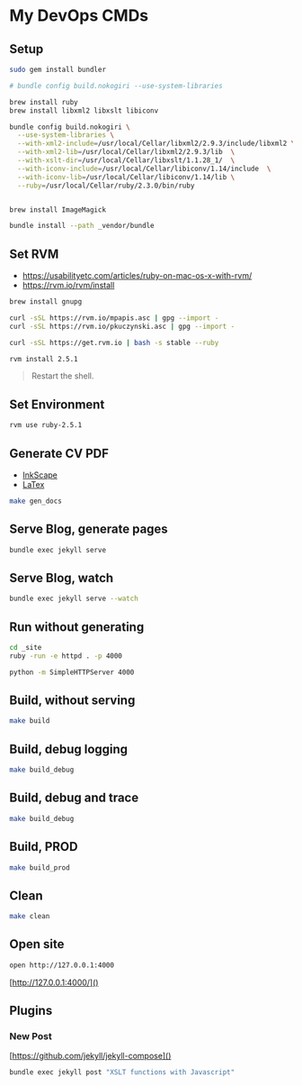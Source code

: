 # My DevOps CMDs

## Setup

```bash
sudo gem install bundler

# bundle config build.nokogiri --use-system-libraries

brew install ruby
brew install libxml2 libxslt libiconv

bundle config build.nokogiri \
  --use-system-libraries \
  --with-xml2-include=/usr/local/Cellar/libxml2/2.9.3/include/libxml2 \
  --with-xml2-lib=/usr/local/Cellar/libxml2/2.9.3/lib  \
  --with-xslt-dir=/usr/local/Cellar/libxslt/1.1.28_1/  \
  --with-iconv-include=/usr/local/Cellar/libiconv/1.14/include  \
  --with-iconv-lib=/usr/local/Cellar/libiconv/1.14/lib \
  --ruby=/usr/local/Cellar/ruby/2.3.0/bin/ruby


brew install ImageMagick

bundle install --path _vendor/bundle
```

## Set RVM

- <https://usabilityetc.com/articles/ruby-on-mac-os-x-with-rvm/>
- <https://rvm.io/rvm/install>

```bash
brew install gnupg
```

```bash
curl -sSL https://rvm.io/mpapis.asc | gpg --import -
curl -sSL https://rvm.io/pkuczynski.asc | gpg --import -
```

```bash
curl -sSL https://get.rvm.io | bash -s stable --ruby
```

```bash
rvm install 2.5.1
```

> Restart the shell.

## Set Environment

```bash
rvm use ruby-2.5.1
```

## Generate CV PDF

- [InkScape](_docs/inkscape)
- [LaTex](_docs/latex)

```bash
make gen_docs
```

## Serve Blog, generate pages

```bash
bundle exec jekyll serve
```

## Serve Blog, watch

```bash
bundle exec jekyll serve --watch
```

## Run without generating

```bash
cd _site
ruby -run -e httpd . -p 4000

python -m SimpleHTTPServer 4000
```

## Build, without serving

```bash
make build
```

## Build, debug logging

```bash
make build_debug
```

## Build, debug and trace

```bash
make build_debug
```

## Build, PROD

```bash
make build_prod
```

## Clean

```bash
make clean
```

## Open site

```bash
open http://127.0.0.1:4000
```

[http://127.0.0.1:4000/]()

## Plugins

### New Post

[https://github.com/jekyll/jekyll-compose]()

```bash
bundle exec jekyll post "XSLT functions with Javascript"
```
